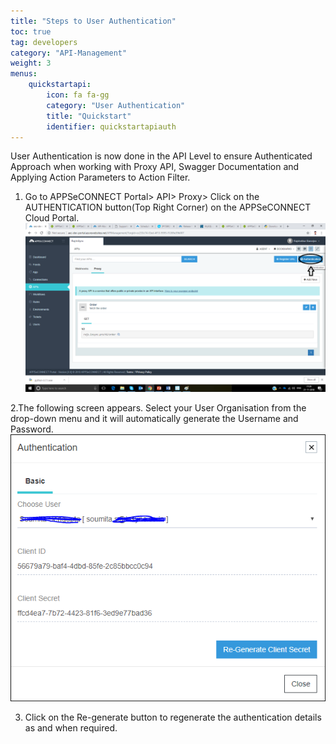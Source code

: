 ```yaml
---
title: "Steps to User Authentication"
toc: true
tag: developers
category: "API-Management"
weight: 3
menus: 
    quickstartapi: 
        icon: fa fa-gg
        category: "User Authentication"
        title: "Quickstart" 
        identifier: quickstartapiauth
---
```


User Authentication is now done in the API Level to ensure Authenticated Approach when working with Proxy API,
Swagger Documentation and Applying Action Parameters to Action Filter.


1. Go to APPSeCONNECT Portal> API> Proxy> Click on the AUTHENTICATION button(Top Right Corner) on the APPSeCONNECT Cloud Portal.  
![authentication-proxy](/staticfiles/api-management/media/authentication-proxy.png)

2.The following screen appears. Select your User Organisation from the drop-down menu and it will automatically 
generate the Username and Password.   
![authentication-re-generation](/staticfiles/api-management/media/authentication-re-generation.png)

3. Click on the Re-generate button to regenerate the authentication details as and when required.   
